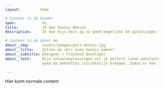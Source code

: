 ```yaml
---
layout:         home

# Content in de header 
span:            Hi, 
title:           Ik ben Dennis Bensch
description:     Ik doe mijn best op zo goed mogelijke UX oplossingen te vinden voor complexe vraagstukken. Deze website is momenteel nog in ontwikkeling. 

# Content in de about me 
about__img:      assets/images/port-dennis.jpg
about__title:    Zullen we <br> even kennis maken?
about__subtitle: Designer / Frontend Developer 
about__text:     Mijn ontwerpoplossingen wil ik perfect laten aansluiten bij de eindgebruiker. Vooraf wil ik 
                 goed de behoeftes inzichtelijk brengen. Zodat er een innovatieve oplossing bedacht kan worden door verschillende methodes toe te passen. Zodat er geen voor de hand liggende oplossingen gebruikt worden. Naast het ontwerpen van de innovatie oplossingen werk ik deze ook graag uit tot een werkend digitaal product.

---
```


Hier komt normale content